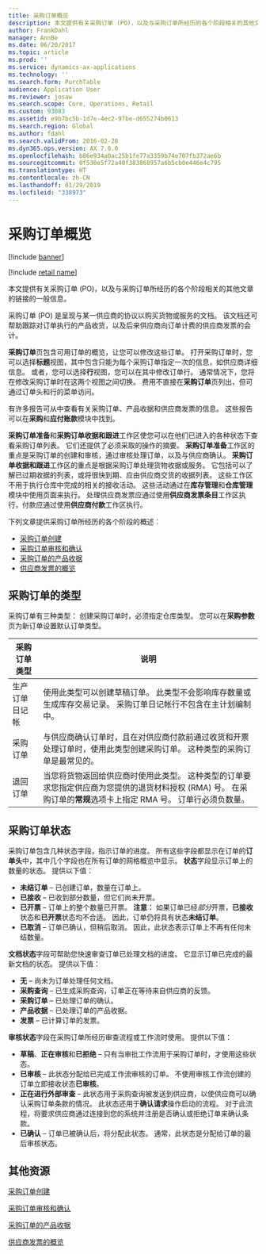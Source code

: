 ```yaml
---
title: 采购订单概览
description: 本文提供有关采购订单 (PO)，以及与采购订单所经历的各个阶段相关的其他文章的链接的一般信息。
author: FrankDahl
manager: AnnBe
ms.date: 06/20/2017
ms.topic: article
ms.prod: ''
ms.service: dynamics-ax-applications
ms.technology: ''
ms.search.form: PurchTable
audience: Application User
ms.reviewer: josaw
ms.search.scope: Core, Operations, Retail
ms.custom: 93083
ms.assetid: e9b7bc5b-1d7e-4ec2-97be-d655274b0613
ms.search.region: Global
ms.author: fdahl
ms.search.validFrom: 2016-02-28
ms.dyn365.ops.version: AX 7.0.0
ms.openlocfilehash: b86e934a0ac25b1fe77a3359b74e707fb372ae6b
ms.sourcegitcommit: 0f530e5f72a40f383868957a6b5cb0e446e4c795
ms.translationtype: HT
ms.contentlocale: zh-CN
ms.lasthandoff: 01/29/2019
ms.locfileid: "338973"
---
```

# <a name="purchase-order-overview"></a>采购订单概览

[!include [banner](../includes/banner.md)]

[!include [retail name](../includes/retail-name.md)]

本文提供有关采购订单 (PO)，以及与采购订单所经历的各个阶段相关的其他文章的链接的一般信息。

采购订单 (PO) 是呈现与某一供应商的协议以购买货物或服务的文档。 该文档还可帮助跟踪对订单执行的产品收货，以及后来供应商向订单计费的供应商发票的会计。  

**采购订单**页包含可用订单的概览，让您可以修改这些订单。 打开采购订单时，您可以选择**标题**视图，其中包含只能为每个采购订单指定一次的信息，如供应商详细信息。 或者，您可以选择**行**视图，您可以在其中修改订单行。 通常情况下，您将在修改采购订单时在这两个视图之间切换。 费用不直接在**采购订单**页列出，但可通过订单头和行的菜单访问。  

有许多报告可从中查看有关采购订单、产品收据和供应商发票的信息。 这些报告可以在**采购**和**应付账款**模块中找到。  

**采购订单准备**和**采购订单收据和跟进**工作区使您可以在他们已进入的各种状态下查看采购订单列表。 它们还提供了必须采取的操作的摘要。 **采购订单准备**工作区的重点是采购订单的创建和审核，通过审核处理订单，以及与供应商确认。 **采购订单收据和跟进**工作区的重点是根据采购订单处理货物收据或服务。 它包括可以了解已过期收据的列表，或将很快到期、应由供应商交货的收据列表。 这些工作区不用于执行仓库中完成的相关的接收活动。 这些活动通过在**库存管理**和**仓库管理**模块中使用页面来执行。 处理供应商发票应通过使用**供应商发票条目**工作区执行，付款应通过使用**供应商付款**工作区执行。  

下列文章提供采购订单所经历的各个阶段的概述︰

-   [采购订单创建](purchase-order-creation.md)
-   [采购订单审核和确认](purchase-order-approval-confirmation.md)
-   [采购订单的产品收据](product-receipt-against-purchase-orders.md)
-   [供应商发票的概览](../../financials/accounts-payable/vendor-invoices-overview.md)

## <a name="types-of-purchase-orders"></a>采购订单的类型
采购订单有三种类型： 创建采购订单时，必须指定仓库类型。 您可以在**采购参数**页为新订单设置默认订单类型。

| 采购订单类型        | 说明                                                                                                                                                                                                                                                                           |
|----------------|---------------------------------------------------------------------------------------------------------------------------------------------------------------------------------------------------------------------------------------------------------------------------------------|
| 生产订单日记帐        | 使用此类型可以创建草稿订单。 此类型不会影响库存数量或生成库存交易记录。 采购订单日记帐行不包含在主计划编制中。                                                                                                       |
| 采购订单 | 与供应商确认订单时，且在对供应商付款前通过收货和开票处理订单时，使用此类型创建采购订单。 这种类型的采购订单是最常见的。                                                                          |
| 退回订单 | 当您将货物返回给供应商时使用此类型。 这种类型的订单要求您指定供应商为您提供的退货材料授权 (RMA) 号。 在采购订单的**常规**选项卡上指定 RMA 号。 订单行必须负数量。 |

## <a name="purchase-order-statuses"></a>采购订单状态
采购订单包含几种状态字段，指示订单的进度。 所有这些字段都显示在订单的**订单头**中，其中几个字段也在所有订单的网格概览中显示。 **状态**字段显示订单上的数量的状态。 提供以下值：

-   **未结订单** – 已创建订单，数量在订单上。
-   **已接收** – 已收到部分数量，但它们尚未开票。
-   **已开票** – 订单上的整个数量已开票。 **注意︰** 如果订单已经*部分*开票，**已接收**状态和**已开票**状态均不合适。 因此，订单仍将具有状态**未结订单**。
-   **已取消** – 订单已确认，但稍后取消。 因此，此状态表示订单上不再有任何未结数量。

**文档状态**字段可帮助您快速审查订单已处理文档的进度。 它显示订单已完成的最新文档的状态。 提供以下值：

-   **无** – 尚未为订单处理任何文档。
-   **采购查询** – 已生成采购查询，订单正在等待来自供应商的反馈。
-   **采购订单** – 已处理订单的确认。
-   **产品收据** – 已处理订单的产品收据。
-   **发票** – 已计算订单的发票。

**审核状态**字段在采购订单所经历审查流程或工作流时使用。 提供以下值：

-   **草稿**、**正在审核**和**已拒绝** – 只有当审批工作流用于采购订单时，才使用这些状态。
-   **已审核** – 此状态分配给已完成工作流审核的订单。 不使用审核工作流创建的订单立即接收状态**已审核**。
-   **正在进行外部审查** – 此状态用于采购查询被发送到供应商，以使供应商可以确认采购订单条款的情况。 此状态还用于**确认请求**操作启动的流程。 对于此流程，将要求供应商通过连接到您的系统并注册是否确认或拒绝订单来确认条款。
-   **已确认** – 订单已被确认后，将分配此状态。 通常，此状态是分配给订单的最后审核状态。


<a name="additional-resources"></a>其他资源
--------

[采购订单创建](purchase-order-creation.md)

[采购订单审核和确认](purchase-order-approval-confirmation.md)

[采购订单的产品收据](product-receipt-against-purchase-orders.md)

[供应商发票的概览](../../financials/accounts-payable/vendor-invoices-overview.md)



